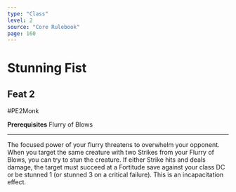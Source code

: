 ```yaml
---
type: "Class"
level: 2
source: "Core Rulebook"
page: 160
---
```

# Stunning Fist
## Feat 2
#PE2Monk

**Prerequisites** Flurry of Blows

---
The focused power of your flurry threatens to overwhelm your opponent. When you target the same creature with two Strikes from your Flurry of Blows, you can try to stun the creature. If either Strike hits and deals damage, the target must succeed at a Fortitude save against your class DC or be stunned 1 (or stunned 3 on a critical failure). This is an incapacitation effect.